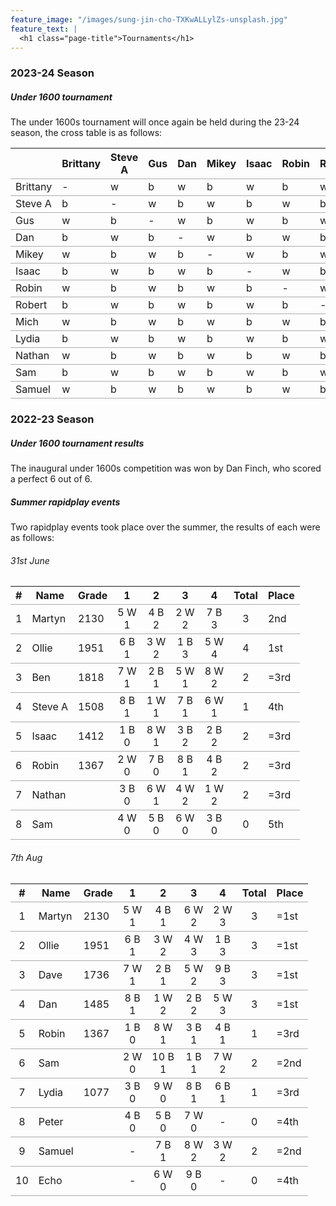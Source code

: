 ```yaml
---
feature_image: "/images/sung-jin-cho-TXKwALLylZs-unsplash.jpg"
feature_text: |
  <h1 class="page-title">Tournaments</h1>
---
```


<style>
:root {
    --background-image: url("/images/sung-jin-cho-TXKwALLylZs-unsplash.jpg")
}

@media screen and (min-width: 40em)
.content {
    width: 100%;
}

tr {
    border-bottom: 1px solid #acacac;
}
</style>

### 2023-24 Season
##### Under 1600 tournament
The under 1600s tournament will once again be held during the 23-24 season, the cross table is as follows:

|          | Brittany | Steve A | Gus | Dan | Mikey | Isaac | Robin | Robert | Mich | Lydia | Nathan | Sam | Samuel |
|----------|----------|---------|-----|-----|-------|-------|-------|--------|------|-------|--------|-----|--------|
| Brittany | -        | w       | b   | w   | b     | w     | b     | w      | b    | w     | b      | w   | b      |
| Steve A  | b        | -       | w   | b   | w     | b     | w     | b      | w    | b     | w      | b   | w      |
| Gus      | w        | b       | -   | w   | b     | w     | b     | w      | b    | w     | b      | w   | b      |
| Dan      | b        | w       | b   | -   | w     | b     | w     | b      | w    | b     | w      | b   | w      |
| Mikey    | w        | b       | w   | b   | -     | w     | b     | w      | b    | w     | b      | w   | b      |
| Isaac    | b        | w       | b   | w   | b     | -     | w     | b      | w    | b     | w      | b   | w      |
| Robin    | w        | b       | w   | b   | w     | b     | -     | w      | b    | w     | b      | w   | b      |
| Robert   | b        | w       | b   | w   | b     | w     | b     | -      | w    | b     | w      | b   | w      |
| Mich     | w        | b       | w   | b   | w     | b     | w     | b      | -    | w     | b      | w   | b      |
| Lydia    | b        | w       | b   | w   | b     | w     | b     | w      | b    | -     | w      | b   | w      |
| Nathan   | w        | b       | w   | b   | w     | b     | w     | b      | w    | b     | -      | w   | b      |
| Sam      | b        | w       | b   | w   | b     | w     | b     | w      | b    | w     | b      | -   | w      |
| Samuel   | w        | b       | w   | b   | w     | b     | w     | b      | w    | b     | w      | b   | -      |


### 2022-23 Season
##### Under 1600 tournament results
The inaugural under 1600s competition was won by Dan Finch, who scored a perfect 6 out of 6.

##### Summer rapidplay events
Two rapidplay events took place over the summer, the results of each were as follows:

###### 31st June

| # | Name    | Grade |    1     |    2     |    3     |    4     | Total | Place |
|:-:|---------|-------|:--------:|:--------:|:--------:|:--------:|:-----:|-------|
| 1 | Martyn  | 2130  | 5 W<br>1 | 4 B<br>2 | 2 W<br>2 | 7 B<br>3 |   3   | 2nd   |
| 2 | Ollie   | 1951  | 6 B<br>1 | 3 W<br>2 | 1 B<br>3 | 5 W<br>4 |   4   | 1st   |
| 3 | Ben     | 1818  | 7 W<br>1 | 2 B<br>1 | 5 W<br>1 | 8 W<br>2 |   2   | =3rd  |
| 4 | Steve A | 1508  | 8 B<br>1 | 1 W<br>1 | 7 B<br>1 | 6 W<br>1 |   1   | 4th   |
| 5 | Isaac   | 1412  | 1 B<br>0 | 8 W<br>1 | 3 B<br>2 | 2 B<br>2 |   2   | =3rd  |
| 6 | Robin   | 1367  | 2 W<br>0 | 7 B<br>0 | 8 B<br>1 | 4 B<br>2 |   2   | =3rd  |
| 7 | Nathan  |       | 3 B<br>0 | 6 W<br>1 | 4 W<br>2 | 1 W<br>2 |   2   | =3rd  |
| 8 | Sam     |       | 4 W<br>0 | 5 B<br>0 | 6 W<br>0 | 3 B<br>0 |   0   | 5th   |


###### 7th Aug

| #  | Name   | Grade |    1     |     2     |    3     |    4     | Total | Place |
|:--:|--------|-------|:--------:|:---------:|:--------:|:--------:|:-----:|-------|
| 1  | Martyn | 2130  | 5 W<br>1 | 4 B<br>1  | 6 W<br>2 | 2 W<br>3 |   3   | =1st  |
| 2  | Ollie  | 1951  | 6 B<br>1 | 3 W<br>2  | 4 W<br>3 | 1 B<br>3 |   3   | =1st  |
| 3  | Dave   | 1736  | 7 W<br>1 | 2 B<br>1  | 5 W<br>2 | 9 B<br>3 |   3   | =1st  |
| 4  | Dan    | 1485  | 8 B<br>1 | 1 W<br>2  | 2 B<br>2 | 5 W<br>3 |   3   | =1st  |
| 5  | Robin  | 1367  | 1 B<br>0 | 8 W<br>1  | 3 B<br>1 | 4 B<br>1 |   1   | =3rd  |
| 6  | Sam    |       | 2 W<br>0 | 10 B<br>1 | 1 B<br>1 | 7 W<br>2 |   2   | =2nd  |
| 7  | Lydia  | 1077  | 3 B<br>0 | 9 W<br>0  | 8 B<br>1 | 6 B<br>1 |   1   | =3rd  |
| 8  | Peter  |       | 4 B<br>0 | 5 B<br>0  | 7 W<br>0 |    -     |   0   | =4th  |
| 9  | Samuel |       |    -     | 7 B<br>1  | 8 W<br>2 | 3 W<br>2 |   2   | =2nd  |
| 10 | Echo   |       |    -     | 6 W<br>0  | 9 B<br>0 |    -     |   0   | =4th  |